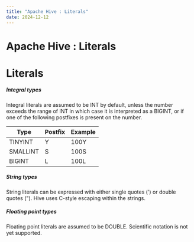 ```yaml
---
title: "Apache Hive : Literals"
date: 2024-12-12
---
```


# Apache Hive : Literals

# Literals

##### Integral types

Integral literals are assumed to be INT by default, unless the number exceeds the range of INT in which case it is interpreted as a BIGINT, or if one of the following postfixes is present on the number.

| Type  | Postfix  | Example |
| --- | --- | --- |
| TINYINT  |  Y  |  100Y  |
| SMALLINT  |  S  |  100S  |
| BIGINT  |  L  |  100L  |

##### String types

String literals can be expressed with either single quotes (') or double quotes ("). Hive uses C-style escaping within the strings.

##### Floating point types

Floating point literals are assumed to be DOUBLE. Scientific notation is not yet supported.

 

 

